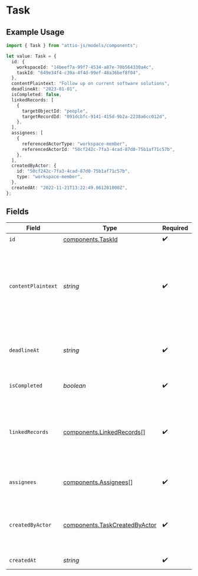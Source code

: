 # Task

## Example Usage

```typescript
import { Task } from "attio-js/models/components";

let value: Task = {
  id: {
    workspaceId: "14beef7a-99f7-4534-a87e-70b564330a4c",
    taskId: "649e34f4-c39a-4f4d-99ef-48a36bef8f04",
  },
  contentPlaintext: "Follow up on current software solutions",
  deadlineAt: "2023-01-01",
  isCompleted: false,
  linkedRecords: [
    {
      targetObjectId: "people",
      targetRecordId: "891dcbfc-9141-415d-9b2a-2238a6cc012d",
    },
  ],
  assignees: [
    {
      referencedActorType: "workspace-member",
      referencedActorId: "50cf242c-7fa3-4cad-87d0-75b1af71c57b",
    },
  ],
  createdByActor: {
    id: "50cf242c-7fa3-4cad-87d0-75b1af71c57b",
    type: "workspace-member",
  },
  createdAt: "2022-11-21T13:22:49.061281000Z",
};
```

## Fields

| Field                                                                                                                                                    | Type                                                                                                                                                     | Required                                                                                                                                                 | Description                                                                                                                                              | Example                                                                                                                                                  |
| -------------------------------------------------------------------------------------------------------------------------------------------------------- | -------------------------------------------------------------------------------------------------------------------------------------------------------- | -------------------------------------------------------------------------------------------------------------------------------------------------------- | -------------------------------------------------------------------------------------------------------------------------------------------------------- | -------------------------------------------------------------------------------------------------------------------------------------------------------- |
| `id`                                                                                                                                                     | [components.TaskId](../../models/components/taskid.md)                                                                                                   | :heavy_check_mark:                                                                                                                                       | N/A                                                                                                                                                      |                                                                                                                                                          |
| `contentPlaintext`                                                                                                                                       | *string*                                                                                                                                                 | :heavy_check_mark:                                                                                                                                       | The plaintext representation of the task content. Inline linked records will appear as "@record name" and are returned in the `linked_records` property. | Follow up on current software solutions                                                                                                                  |
| `deadlineAt`                                                                                                                                             | *string*                                                                                                                                                 | :heavy_check_mark:                                                                                                                                       | The deadline date of the task. Returned as an ISO 8601 timestamp.                                                                                        | 2023-01-01                                                                                                                                               |
| `isCompleted`                                                                                                                                            | *boolean*                                                                                                                                                | :heavy_check_mark:                                                                                                                                       | Whether the task has been completed.                                                                                                                     | false                                                                                                                                                    |
| `linkedRecords`                                                                                                                                          | [components.LinkedRecords](../../models/components/linkedrecords.md)[]                                                                                   | :heavy_check_mark:                                                                                                                                       | Records linked to the task. Creating record links within task content text is not possible via the API at present.                                       |                                                                                                                                                          |
| `assignees`                                                                                                                                              | [components.Assignees](../../models/components/assignees.md)[]                                                                                           | :heavy_check_mark:                                                                                                                                       | Workspace members assigned to this task.                                                                                                                 |                                                                                                                                                          |
| `createdByActor`                                                                                                                                         | [components.TaskCreatedByActor](../../models/components/taskcreatedbyactor.md)                                                                           | :heavy_check_mark:                                                                                                                                       | The actor that created this task.                                                                                                                        | {<br/>"type": "workspace-member",<br/>"id": "50cf242c-7fa3-4cad-87d0-75b1af71c57b"<br/>}                                                                 |
| `createdAt`                                                                                                                                              | *string*                                                                                                                                                 | :heavy_check_mark:                                                                                                                                       | When the task was created.                                                                                                                               | 2022-11-21T13:22:49.061281000Z                                                                                                                           |